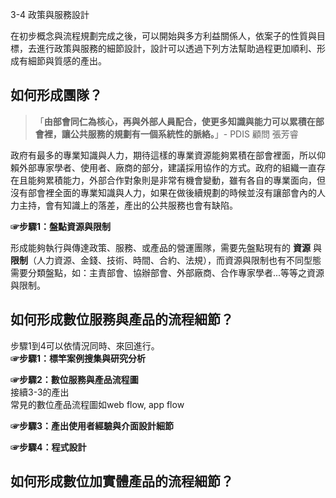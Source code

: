 <p>3-4 政策與服務設計</p>

<p>在初步概念與流程規劃完成之後，可以開始與多方利益關係人，依案子的性質與目標，去進行政策與服務的細節設計，設計可以透過下列方法幫助過程更加順利、形成有細節與質感的產出。</p>

<h2>如何形成團隊？</h2>

<blockquote><p>「<strong>由部會同仁為核心，再與外部人員配合，使更多知識與能力可以累積在部會裡，讓公共服務的規劃有一個系統性的脈絡。</strong>」- PDIS 顧問 張芳睿 </p></blockquote>

<p>政府有最多的專業知識與人力，期待這樣的專業資源能夠累積在部會裡面，所以仰賴外部專家學者、使用者、廠商的部分，建議採用協作的方式。政府的組織一直存在且能夠累積能力，外部合作對象則是非常有機會變動，雖有各自的專業面向，但沒有部會裡全面的專業知識與人力，如果在做後續規劃的時候並沒有讓部會內的人力主持，會有知識上的落差，產出的公共服務也會有缺陷。</p>

<p> <strong>☞步驟1：盤點資源與限制</strong></p>

<p> 形成能夠執行與傳達政策、服務、或產品的營運團隊，需要先盤點現有的 <strong>資源</strong> 與 <strong>限制</strong>（人力資源、金錢、技術、時間、合約、法規），而資源與限制也有不同型態需要分類盤點，如：主責部會、協辦部會、外部廠商、合作專家學者...等等之資源與限制。</p>

<h2>如何形成數位服務與產品的流程細節？</h2>

<p>步驟1到4可以依情況同時、來回進行。<br> <strong>☞步驟1：標竿案例搜集與研究分析</strong></p>

<p> <strong>☞步驟2：數位服務與產品流程圖</strong><br>接續3-3的產出<br>常見的數位產品流程圖如web flow, app flow</p>

<p><strong>☞步驟3：產出使用者經驗與介面設計細節</strong></p>

<p><strong>☞步驟4：程式設計</strong></p>

<h2>如何形成數位加實體產品的流程細節？</h2>